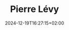 ---
slug: pierre-levy
title: "Pierre Lévy"
subsection: presentation
layout: presentation
institution:
    heig: 1
    logo: cnam
    short: Cnam
    name: "Conservatoire national des Arts et Métiers"
    web: "https://www.cnam.fr/"
date: 2024-12-19T16:27:15+02:00
frontphoto: "https://1drv.ms/i/c/50aeab3cfffe3174/IQRwbWbHsQEfRq7jRHhgQkAZAejQ-TOEfwNyMPMThew3e5M?q=80&w=600"
description: "A brief introduction"
slides: [
    ["google", "1x5G1gahNaS3tw8jsVfL4W88fa3P9jiUL"],
    ["google", "1ZpSEK7B_cQ_9pOHljt8irgwWjy9BYK45"],
    ["google", "18HPNGunj158j0VyqkRGuGuGvLiJHmJzw"],
    ["google", "19S0o7B78Po6sohJ-xkmjgWPY2wFx7yta"],
    ["google", "170VoTMc6gsJIUwu6YzJiP4YQwxyfJHP9"],
    ["google", "1qDzn6tLp-Ty2kpoeixnCgyptNTrCr0gQ"],
    ["google", "1P6IJkzhhGFueag3Rsy2aNITPGzFIpsH3"],
    ["google", "1CUvWMdVj4U5i1Cf5645K1xZk9TnrIycX"],
    ["google", "1Z-SM-X1B6d-z2H7RilfeubpJrF6uFlqI"],
    ["google", "14HeY1dGd9ScQM78zuC_caHonmKgeI6h8"],
    ["google", "1OXzekE5R_OtXsaJJ0076D2Y5UXU1w3HD"]
]
---